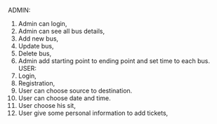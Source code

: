 ADMIN:
1.	Admin can login,
2.	Admin can see all bus details,
3.	Add new bus,
4.	Update bus,
5.	Delete bus,
6.	Admin add starting point to ending point and set time to each bus.
USER:
1.	Login,
2.	Registration,
3.	User can choose source to destination.
3.	User can choose date and time.
4.	User choose his sit,
5.	User give some personal information to add tickets,
